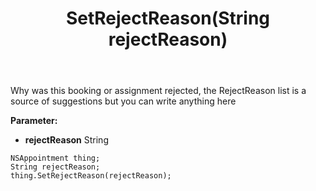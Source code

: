 ﻿---
uid: crmscript_ref_NSAppointment_SetRejectReason
title: SetRejectReason(String rejectReason)
intellisense: NSAppointment.SetRejectReason
keywords: NSAppointment, GetRejectReason
so.topic: reference
---

Why was this booking or assignment rejected, the RejectReason list is a source of suggestions but you can write anything here

**Parameter:** 
 - **rejectReason** String

```crmscript
NSAppointment thing;
String rejectReason;
thing.SetRejectReason(rejectReason);
```

